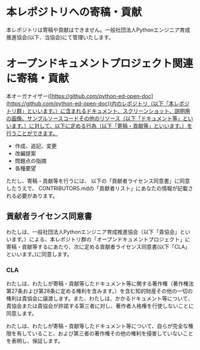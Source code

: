 # 本レポジトリへの寄稿・貢献

本レポジトリは寄稿や貢献はできません。一般社団法人Pythonエンジニア育成推進協会(以下、当協会)にて管理いたします。


# オープンドキュメントプロジェクト関連に寄稿・貢献

本オーガナイザー([https://github.com/python-ed-open-doc](https://github.com/python-ed-open-doc))内のレポジトリ（以下「本レポジトリ群」といいます。）に含まれるドキュメント、スクリーンショット、説明用の画像、サンプルソースコードその他のリソース（以下「ドキュメント等」といいます。）に対して、以下に定める行為（以下「寄稿・貢献等」といいます。）を行うことができます。

- 作成、追記、変更
- 改編提案
- 問題点の指摘
- 各種要望

ただし、寄稿・貢献等を行うには、 以下の「貢献者ライセンス同意書」に同意したうえで、 CONTRIBUTORS.mdの「貢献者リスト」にあなたの情報が記載される必要があります。

## 貢献者ライセンス同意書

わたしは、⼀般社団法⼈Pythonエンジニア育成推進協会（以下「貴協会」といいます。）による、本レポジトリ群の「オープンドキュメントプロジェクト」に寄稿・貢献等するにあたり、次に定める貢献者ライセンス同意書(以下「CLA」といいます。)に同意します。

### CLA

わたしは、わたしが寄稿・貢献等したドキュメント等に関する著作権（著作権法第27条および第28条に定める権利を含みます。）を含む知的財産その他の一切の権利は貴協会に譲渡します。また、わたしは、かかるドキュメント等について、貴協会または貴協会が許諾する第三者に対し、著作者人格権を行使しないことに同意します。

わたしは、わたしが寄稿・貢献等したドキュメント等について、自らが完全な権限を有していること、および第三者の著作権その他の権利を侵害していないことを表明し、保証します。


